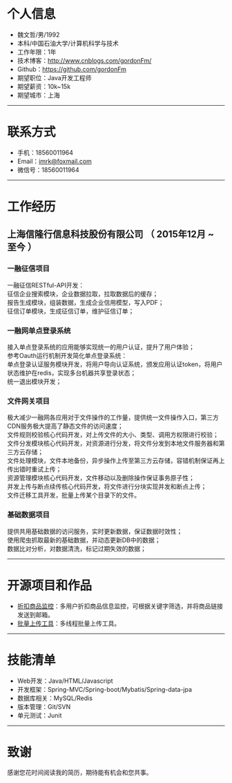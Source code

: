 # 个人信息

 - 魏文哲/男/1992 
 - 本科/中国石油大学/计算机科学与技术 
 - 工作年限：1年
 - 技术博客：http://www.cnblogs.com/gordonFm/
 - Github：https://github.com/gordonFm
 - 期望职位：Java开发工程师
 - 期望薪资：10k~15k
 - 期望城市：上海
 
---

# 联系方式

- 手机：18560011964
- Email：imrk@foxmail.com
- 微信号：18560011964

---

# 工作经历

## 上海信隆行信息科技股份有限公司 （ 2015年12月 ~ 至今 ）

### 一融征信项目 
一融征信RESTful-API开发：  
征信企业搜索模块，企业数据拉取，拉取数据后的缓存；  
报告生成模块，组装数据，生成企业信用模型，写入PDF；  
征信订单模块，生成征信订单，维护征信订单；


### 一融网单点登录系统
接入单点登录系统的应用能够实现统一的用户认证，提升了用户体验；  
参考Oauth运行机制开发简化单点登录系统：  
单点登录认证服务模块开发，将用户导向认证系统，颁发应用认证token，将用户状态维护在redis，实现多台机器共享登录状态；  
统一退出模块开发；


### 文件网关项目
极大减少一融网各应用对于文件操作的工作量，提供统一文件操作入口，第三方CDN服务极大提高了静态文件的访问速度；  
文件规则校验核心代码开发，对上传文件的大小、类型、调用方权限进行校验；  
文件分发模块核心代码开发，对资源进行分发，将文件分发到本地文件服务器和第三方云存储；  
文件处理模块，文件本地备份，异步操作上传至第三方云存储，容错机制保证再上传出错时重试上传；  
资源管理模块核心代码开发，文件移动以及删除操作保证事务原子性；  
并发上传与断点续传核心代码开发，将文件进行分块实现并发和断点上传；  
文件迁移工具开发，批量上传某个目录下的文件。


### 基础数据项目
提供共用基础数据的访问服务，实时更新数据，保证数据时效性；  
使用爬虫抓取最新的基础数据，并动态更新DB中的数据；  
数据比对分析，对数据清洗，标记过期失效的数据；

---

# 开源项目和作品

 - [折扣商品监控](https://github.com/gordonFm/discountCrawler)：多用户折扣商品信息监控，可根据关键字筛选，并将商品链接发送到邮箱。
 - [批量上传工具](https://github.com/gordonFm/qiniuBatchUploadKit)：多线程批量上传工具。

---

# 技能清单

- Web开发：Java/HTML/Javascript
- 开发框架：Spring-MVC/Spring-boot/Mybatis/Spring-data-jpa
- 数据库相关：MySQL/Redis
- 版本管理：Git/SVN
- 单元测试：Junit

---

# 致谢
感谢您花时间阅读我的简历，期待能有机会和您共事。
